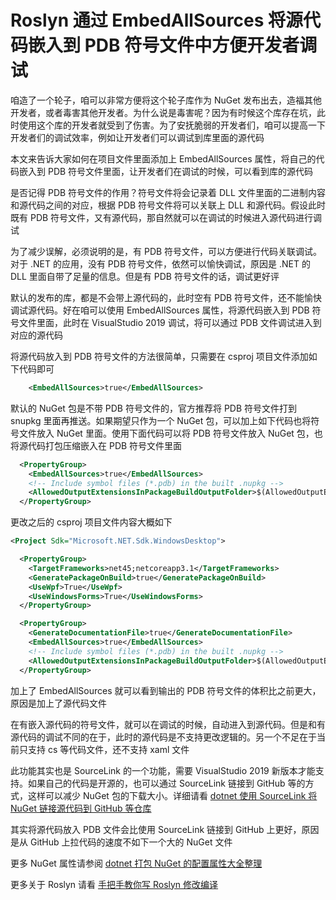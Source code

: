 # Roslyn 通过 EmbedAllSources 将源代码嵌入到 PDB 符号文件中方便开发者调试

咱造了一个轮子，咱可以非常方便将这个轮子库作为 NuGet 发布出去，造福其他开发者，或者毒害其他开发者。为什么说是毒害呢？因为有时候这个库存在坑，此时使用这个库的开发者就受到了伤害。为了安抚脆弱的开发者们，咱可以提高一下开发者们的调试效率，例如让开发者们可以调试到库里面的源代码

本文来告诉大家如何在项目文件里面添加上 EmbedAllSources 属性，将自己的代码嵌入到 PDB 符号文件里面，让开发者们在调试的时候，可以看到库的源代码

<!--more-->
<!-- CreateTime:2021/7/15 21:03:10 -->

<!-- 发布 -->
<!-- 标签：Roslyn,MSBuild,编译器,nuget,打包 -->

是否记得 PDB 符号文件的作用？符号文件将会记录着 DLL 文件里面的二进制内容和源代码之间的对应，根据 PDB 符号文件将可以关联上 DLL 和源代码。假设此时既有 PDB 符号文件，又有源代码，那自然就可以在调试的时候进入源代码进行调试

为了减少误解，必须说明的是，有 PDB 符号文件，可以方便进行代码关联调试。对于 .NET 的应用，没有 PDB 符号文件，依然可以愉快调试，原因是 .NET 的 DLL 里面自带了足量的信息。但是有 PDB 符号文件的话，调试更好评

默认的发布的库，都是不会带上源代码的，此时空有 PDB 符号文件，还不能愉快调试源代码。好在咱可以使用 EmbedAllSources 属性，将源代码嵌入到 PDB 符号文件里面，此时在 VisualStudio 2019 调试，将可以通过 PDB 文件调试进入到对应的源代码

将源代码放入到 PDB 符号文件的方法很简单，只需要在 csproj 项目文件添加如下代码即可

```xml
    <EmbedAllSources>true</EmbedAllSources>
```

默认的 NuGet 包是不带 PDB 符号文件的，官方推荐将 PDB 符号文件打到 snupkg 里面再推送。如果期望只作为一个 NuGet 包，可以加上如下代码也将符号文件放入 NuGet 里面。使用下面代码可以将 PDB 符号文件放入 NuGet 包，也将源代码打包压缩嵌入在 PDB 符号文件里面

```xml
  <PropertyGroup>
    <EmbedAllSources>true</EmbedAllSources>
    <!-- Include symbol files (*.pdb) in the built .nupkg -->
    <AllowedOutputExtensionsInPackageBuildOutputFolder>$(AllowedOutputExtensionsInPackageBuildOutputFolder);.pdb</AllowedOutputExtensionsInPackageBuildOutputFolder>
  </PropertyGroup>
```

更改之后的 csproj 项目文件内容大概如下

```xml
<Project Sdk="Microsoft.NET.Sdk.WindowsDesktop">

  <PropertyGroup>
    <TargetFrameworks>net45;netcoreapp3.1</TargetFrameworks>
    <GeneratePackageOnBuild>true</GeneratePackageOnBuild>
    <UseWpf>True</UseWpf>
    <UseWindowsForms>True</UseWindowsForms>
  </PropertyGroup>

  <PropertyGroup>
    <GenerateDocumentationFile>true</GenerateDocumentationFile>
    <EmbedAllSources>true</EmbedAllSources>
    <!-- Include symbol files (*.pdb) in the built .nupkg -->
    <AllowedOutputExtensionsInPackageBuildOutputFolder>$(AllowedOutputExtensionsInPackageBuildOutputFolder);.pdb</AllowedOutputExtensionsInPackageBuildOutputFolder>
  </PropertyGroup>
```

加上了 EmbedAllSources 就可以看到输出的 PDB 符号文件的体积比之前更大，原因是加上了源代码文件

在有嵌入源代码的符号文件，就可以在调试的时候，自动进入到源代码。但是和有源代码的调试不同的在于，此时的源代码是不支持更改逻辑的。另一个不足在于当前只支持 cs 等代码文件，还不支持 xaml 文件

此功能其实也是 SourceLink 的一个功能，需要 VisualStudio 2019 新版本才能支持。如果自己的代码是开源的，也可以通过 SourceLink 链接到 GitHub 等的方式，这样可以减少 NuGet 包的下载大小。详细请看 [dotnet 使用 SourceLink 将 NuGet 链接源代码到 GitHub 等仓库](https://blog.lindexi.com/post/dotnet-%E4%BD%BF%E7%94%A8-SourceLink-%E5%B0%86-NuGet-%E9%93%BE%E6%8E%A5%E6%BA%90%E4%BB%A3%E7%A0%81%E5%88%B0-GitHub-%E7%AD%89%E4%BB%93%E5%BA%93.html )

其实将源代码放入 PDB 文件会比使用 SourceLink 链接到 GitHub 上更好，原因是从 GitHub 上拉代码的速度不如下一个大的 NuGet 文件

更多 NuGet 属性请参阅 [dotnet 打包 NuGet 的配置属性大全整理](https://blog.lindexi.com/post/dotnet-%E6%89%93%E5%8C%85-NuGet-%E7%9A%84%E9%85%8D%E7%BD%AE%E5%B1%9E%E6%80%A7%E5%A4%A7%E5%85%A8%E6%95%B4%E7%90%86.html )

更多关于 Roslyn 请看 [手把手教你写 Roslyn 修改编译](https://blog.lindexi.com/post/roslyn.html )